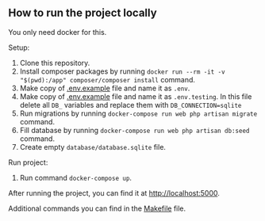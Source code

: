 ## How to run the project locally

You only need docker for this.

Setup:
1. Clone this repository.
2. Install composer packages by running `docker run --rm -it -v "$(pwd):/app" composer/composer install` command.
3. Make copy of [.env.example](./.env.example) file and name it as `.env`.
4. Make copy of [.env.example](./.env.example) file and name it as `.env.testing`. In this file delete all `DB_` variables and replace them with `DB_CONNECTION=sqlite`
5. Run migrations by running `docker-compose run web php artisan migrate` command.
6. Fill database by running `docker-compose run web php artisan db:seed` command.
7. Create empty `database/database.sqlite` file.

Run project:
1. Run command `docker-compose up`.

After running the project, you can find it at [http://localhost:5000](http://localhost:5000).

Additional commands you can find in the [Makefile](./Makefile) file.
